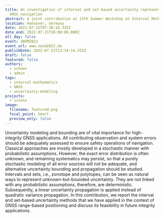 ```yaml
---
title: An investigation of interval and set-based uncertainty representation for
  GNSS navigation
abstract: A joint contribution at 13th Summer Workshop on Interval Methods (SWIM)
location: Hannover, Germany
date: 2022-07-21T07:30:14.335Z
date_end: 2022-07-21T10:00:00.000Z
all_day: false
event: SWIM2022
event_url: www.swim2022.de
publishDate: 2022-07-22T13:34:14.353Z
draft: false
featured: false
authors:
  - schoen
  - admin
tags:
  - interval-mathematics
  - GNSS
  - uncertainty-modeling
projects:
  - icsens
image:
  filename: featured.png
  focal_point: Smart
  preview_only: false
---
```

Uncertainty modeling and bounding are of vital importance for high-integrity GNSS applications. All contributing observation and system errors should be adequately assessed to ensure safety operations of navigation. Classical approaches are mostly developed in a stochastic manner with probabilistic assumptions. However, the exact error distribution is often unknown, and remaining systematics may persist, so that a purely stochastic modeling of all error sources will not be adequate, and alternative uncertainty bounding and propagation should be studied. Intervals and sets, i.e., zonotope and polytopes, can be seen as natural ways to represent unknown-but-bounded uncertainty. They are not linked with any probabilistic assumptions, therefore, are deterministic. Subsequently, a linear uncertainty propagation is applied instead of quadratic variance propagation.
In this contribution, we report the interval and set-based uncertainty methods that we have applied in the context of GNSS range-based positioning and discuss its feasibility in future integrity applications.